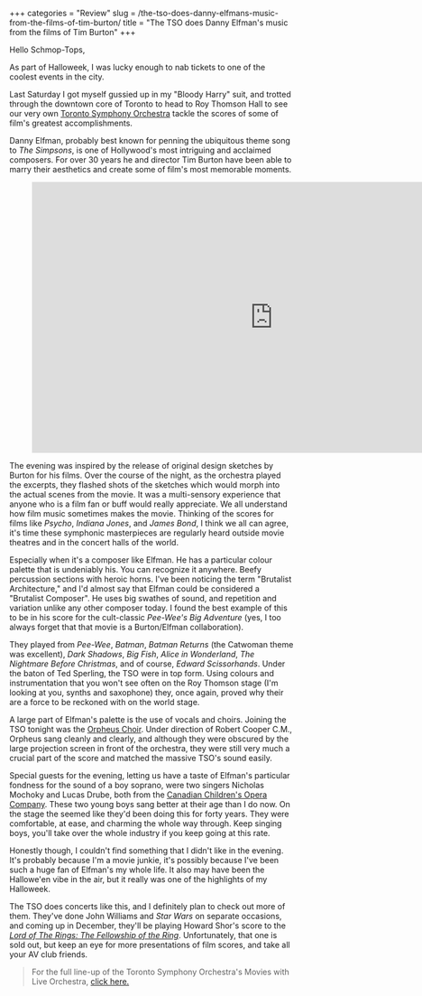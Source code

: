 +++
categories = "Review"
slug = /the-tso-does-danny-elfmans-music-from-the-films-of-tim-burton/
title = "The TSO does Danny Elfman&#039;s music from the films of Tim Burton"
+++

Hello Schmop-Tops, 

As part of Halloweek, I was lucky enough to nab tickets to one of the coolest events in the city. 

Last Saturday I got myself gussied up in my "Bloody Harry" suit, and trotted through the downtown core of Toronto to head to Roy Thomson Hall to see our very own [Toronto Symphony Orchestra](/scene/companies/toronto-symphony-orchestra/) tackle the scores of some of film's greatest accomplishments. 

Danny Elfman, probably best known for penning the ubiquitous theme song to *The Simpsons*, is one of Hollywood's most intriguing and acclaimed composers. For over 30 years he and director Tim Burton have been able to marry their aesthetics and create some of film's most memorable moments. 

<figure data-type="video">
<iframe width="854" height="480" src="https://www.youtube.com/embed/p-3jFfvCSdE" frameborder="0" allowfullscreen></iframe>
</figure>

The evening was inspired by the release of original design sketches by Burton for his films. Over the course of the night, as the orchestra played the excerpts, they flashed shots of the sketches which would morph into the actual scenes from the movie. It was a multi-sensory experience that anyone who is a film fan or buff would really appreciate. We all understand how film music sometimes makes the movie. Thinking of the scores for films like *Psycho*, *Indiana Jones*, and *James Bond*, I think we all can agree, it's time these symphonic masterpieces are regularly heard outside movie theatres and in the concert halls of the world. 

Especially when it's a composer like Elfman. He has a particular colour palette that is undeniably his. You can recognize it anywhere. Beefy percussion sections with heroic horns. I've been noticing the term "Brutalist Architecture," and I'd almost say that Elfman could be considered a "Brutalist Composer". He uses big swathes of sound, and repetition and variation unlike any other composer today. I found the best example of this to be in his score for the cult-classic *Pee-Wee's Big Adventure* (yes, I too always forget that that movie is a Burton/Elfman collaboration). 

They played from *Pee-Wee*, *Batman*, *Batman Returns* (the Catwoman theme was excellent), *Dark Shadows*, *Big Fish*, *Alice in Wonderland*, *The Nightmare Before Christmas*, and of course, *Edward Scissorhands*. Under the baton of Ted Sperling, the TSO were in top form. Using colours and instrumentation that you won't see often on the Roy Thomson stage (I'm looking at you, synths and saxophone) they, once again, proved why their are a force to be reckoned with on the world stage. 

A large part of Elfman's palette is the use of vocals and choirs. Joining the TSO tonight was the [Orpheus Choir](http://www.orpheuschoirtoronto.com/). Under direction of Robert Cooper C.M., Orpheus sang cleanly and clearly, and although they were obscured by the large projection screen in front of the orchestra, they were still very much a crucial part of the score and matched the massive TSO's sound easily. 

Special guests for the evening, letting us have a taste of Elfman's particular fondness for the sound of a boy soprano, were two singers Nicholas Mochoky and Lucas Drube, both from the [Canadian Children's Opera Company](/scene/companies/canadian-childrens-opera-company/). These two young boys sang better at their age than I do now. On the stage the seemed like they'd been doing this for forty years. They were comfortable, at ease, and charming the whole way through. Keep singing boys, you'll take over the whole industry if you keep going at this rate. 

Honestly though, I couldn't find something that I didn't like in the evening. It's probably because I'm a movie junkie, it's possibly because I've been such a huge fan of Elfman's my whole life. It also may have been the Hallowe'en vibe in the air, but it really was one of the highlights of my Halloweek.

The TSO does concerts like this, and I definitely plan to check out more of them. They've done John Williams and *Star Wars* on separate occasions, and coming up in December, they'll be playing Howard Shor's score to the [*Lord of The Rings: The Fellowship of the Ring*](https://www.tso.ca/concert/lord-rings%E2%80%94-fellowship-ring-concert/). Unfortunately, that one is sold out, but keep an eye for more presentations of film scores, and take all your AV club friends. 

>For the full line-up of the Toronto Symphony Orchestra's Movies with Live Orchestra, [click here.](https://www.tso.ca/movies-live-orchestra)
